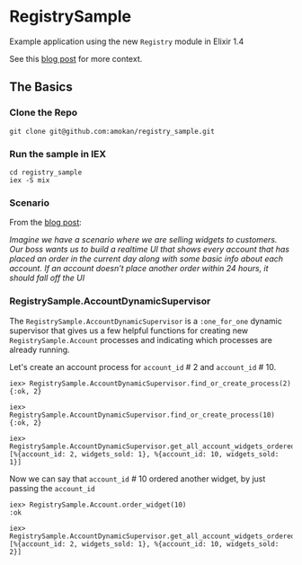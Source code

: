# RegistrySample

Example application using the new `Registry` module in Elixir 1.4

See this [blog post](https://medium.com/@adammokan/registry-in-elixir-1-4-0-d6750fb5aeb#.7cnipan20) for more context.

## The Basics

### Clone the Repo

`git clone git@github.com:amokan/registry_sample.git`

### Run the sample in IEX

```
cd registry_sample
iex -S mix
```

### Scenario

From the [blog post](https://medium.com/@adammokan/registry-in-elixir-1-4-0-d6750fb5aeb#.7cnipan20):

_Imagine we have a scenario where we are selling widgets to customers. Our boss wants us to build a realtime UI that shows every account that has placed an order in the current day along with some basic info about each account. If an account doesn’t place another order within 24 hours, it should fall off the UI_

### RegistrySample.AccountDynamicSupervisor

The `RegistrySample.AccountDynamicSupervisor` is a `:one_for_one` dynamic supervisor that gives us a few helpful functions for creating new `RegistrySample.Account` processes and indicating which processes are already running.

Let's create an account process for `account_id` # 2 and `account_id` # 10.
```
iex> RegistrySample.AccountDynamicSupervisor.find_or_create_process(2)
{:ok, 2}

iex> RegistrySample.AccountDynamicSupervisor.find_or_create_process(10)
{:ok, 2}

iex> RegistrySample.AccountDynamicSupervisor.get_all_account_widgets_ordered
[%{account_id: 2, widgets_sold: 1}, %{account_id: 10, widgets_sold: 1}]
```

Now we can say that `account_id` # 10 ordered another widget, by just passing the `account_id`

```
iex> RegistrySample.Account.order_widget(10)
:ok

iex> RegistrySample.AccountDynamicSupervisor.get_all_account_widgets_ordered
[%{account_id: 2, widgets_sold: 1}, %{account_id: 10, widgets_sold: 2}]
```

